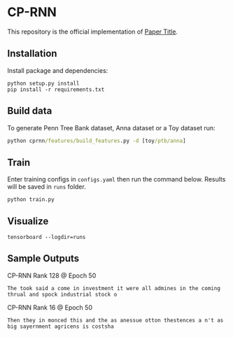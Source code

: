 # CP-RNN

This repository is the official implementation of [Paper Title](https://arxiv.org/abs/2030.12345). 

## Installation

Install package and dependencies:

```setup
python setup.py install
pip install -r requirements.txt
```

## Build data

To generate Penn Tree Bank dataset, Anna dataset or a Toy dataset run:

```cmd
python cprnn/features/build_features.py -d [toy/ptb/anna]
```
 

## Train

Enter training configs in `configs.yaml` then run the command below. Results will be saved in `runs` folder.

```train
python train.py
```

## Visualize
```train
tensorboard --logdir=runs
```

## Sample Outputs

CP-RNN Rank 128 @ Epoch 50

`The took said a come in investment it were all admines in the coming thrual and spock industrial stock o
`

CP-RNN Rank 16 @ Epoch 50

`Then they in monced this and the as anessue otton thestences a n't as big sayernment agricens is costsha
`

